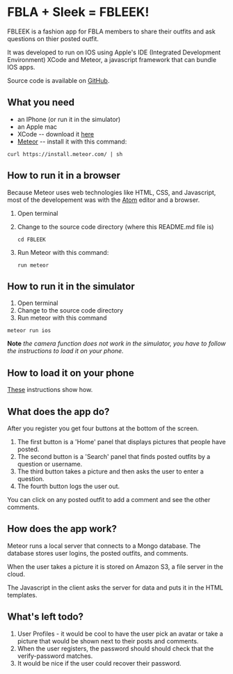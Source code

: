 # FBLA + Sleek = FBLEEK!

FBLEEK is a fashion app for FBLA members to share their outfits and ask questions on thier posted outfit.

It was developed to run on IOS using Apple's IDE (Integrated Development Environment) XCode and Meteor, a javascript framework that can bundle IOS apps.

Source code is available on [GitHub](https://github.com/gbatey/fbleek).

## What you need

* an IPhone (or run it in the simulator)
* an Apple mac
* XCode -- download it [here](https://developer.apple.com/xcode/download/)
* [Meteor](https://www.meteor.com) -- install it with this command:

```
curl https://install.meteor.com/ | sh
```

## How to run it in a browser

Because Meteor uses web technologies like HTML, CSS, and Javascript, most of the developement was with the [Atom](https://atom.io/) editor and a browser.

1. Open terminal
2. Change to the source code directory (where this README.md file is)

    ```
    cd FBLEEK
    ```
   
3. Run Meteor with this command:

    ```
    run meteor
    ```

## How to run it in the simulator

1. Open terminal
2. Change to the source code directory
3. Run meteor with this command

```
meteor run ios
```

**Note** _the camera function does not work in the simulator, you have to follow the instructions to load it on your phone._

## How to load it on your phone

[These](https://github.com/meteor/meteor/wiki/How-to-run-your-app-on-an-iOS-device) instructions show how.

## What does the app do?

After you register you get four buttons at the bottom of the screen.

1. The first button is a 'Home' panel that displays pictures that people have posted.
2. The second button is a 'Search' panel that finds posted outfits by a question or username.
3. The third button takes a picture and then asks the user to enter a question.
4. The fourth button logs the user out.

You can click on any posted outfit to add a comment and see the other comments.

## How does the app work?

Meteor runs a local server that connects to a Mongo database. The database stores user logins, the posted outfits, and comments.

When the user takes a picture it is stored on Amazon S3, a file server in the cloud.

The Javascript in the client asks the server for data and puts it in the HTML templates.

## What's left todo?

1. User Profiles - it would be cool to have the user pick an avatar or take a picture that would be shown next to their posts and comments.
2. When the user registers, the password should should check that the verify-password matches.
3. It would be nice if the user could recover their password.